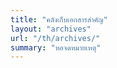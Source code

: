 ```yaml
---
title: "คลังเก็บเอกสารสำคัญ"
layout: "archives"
url: "/th/archives/"
summary: "หอจดหมายเหตุ" 
---
```

